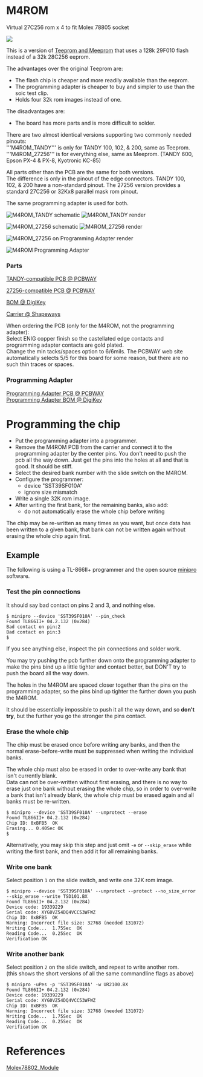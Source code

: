 
# M4ROM

Virtual 27C256 rom x 4 to fit Molex 78805 socket

![](ref/M4ROM.jpg)

This is a version of [Teeprom and Meeprom](https://github.com/bkw777/Teeprom) that uses a 128k 29F010 flash instead of a 32k 28C256 eeprom.

The advantages over the original Teeprom are:  
* The flash chip is cheaper and more readily available than the eeprom.  
* The programming adapter is cheaper to buy and simpler to use than the soic test clip.
* Holds four 32k rom images instead of one.  

The disadvantages are:  
* The board has more parts and is more difficult to solder.

There are two almost identical versions supporting two commonly needed pinouts:  
'''M4ROM_TANDY''' is only for TANDY 100, 102, & 200, same as Teeprom.  
'''M4ROM_27256''' is for everything else, same as Meeprom. (TANDY 600, Epson PX-4 & PX-8, Kyotronic KC-85)

All parts other than the PCB are the same for both versions.  
The difference is only in the pinout of the edge connectors. TANDY 100, 102, & 200 have a non-standard pinout. The 27256 version provides a standard 27C256 or 32Kx8 parallel mask rom pinout.

The same programming adapter is used for both.

![M4ROM_TANDY schematic](PCB/out/M4ROM_TANDY.svg)
![M4ROM_TANDY render](PCB/out/M4ROM_TANDY.jpg)
<!-- ![M4ROM_TANDY on Programming Adapter render](PCB/out/M4ROM_TANDY.programming.jpg) -->

![M4ROM_27256 schematic](PCB/out/M4ROM_27256.svg)
![M4ROM_27256 render](PCB/out/M4ROM_27256.jpg)

![M4ROM_27256 on Programming Adapter render](PCB/out/M4ROM_27256.programming.jpg)

![M4ROM Programming Adapter](PCB/out/M4ROM_programming_adapter.jpg)

### Parts

[TANDY-compatible PCB @ PCBWAY](https://www.pcbway.com/project/shareproject/4ROM_100_multi_option_rom_module_for_TRS_80_Model_100_102_200_93cfa6c8.html)

[27256-compatible PCB @ PCBWAY](https://www.pcbway.com/project/shareproject/4ROM_78802_714ecf32.html)

[BOM @ DigiKey](https://www.digikey.com/short/rzj0j0wr)

[Carrier @ Shapeways](http://shpws.me/SGGB)

When ordering the PCB (only for the M4ROM, not the programming adapter):  
Select ENIG copper finish so the castellated edge contacts and programming adapter contacts are gold plated.  
Change the min tacks/spaces option to 6/6mils. The PCBWAY web site automatically selects 5/5 for this board for some reason, but there are no such thin traces or spaces.

### Programming Adapter  
[Programming Adapter PCB @ PCBWAY](https://www.pcbway.com/project/shareproject/4ROM_Programming_Adapter_fc156337.html)  
[Programming Adapter BOM @ DigiKey](https://www.digikey.com/short/f3jhw9v1)


# Programming the chip  
* Put the programming adapter into a programmer.  
* Remove the M4ROM PCB from the carrier and connect it to the programming adapter by the center pins. You don't need to push the pcb all the way down. Just get the pins into the holes at all and that is good. It should be stiff.  
* Select the desired bank number with the slide switch on the M4ROM.
* Configure the programmer:  
  * device "SST39SF010A"  
  * ignore size mismatch  
* Write a single 32K rom image.
* After writing the first bank, for the remaining banks, also add:
  * do not automatically erase the whole chip before writing

The chip may be re-written as many times as you want, but once data has been written to a given bank, that bank can not be written again without erasing the whole chip again first.  

## Example
The following is using a TL-866II+ programmer and the open source [minipro](https://gitlab.com/DavidGriffith/minipro) software.  

### Test the pin connections  
It should say bad contact on pins 2 and 3, and nothing else.  
```
$ minipro --device 'SST39SF010A' --pin_check
Found TL866II+ 04.2.132 (0x284)
Bad contact on pin:2
Bad contact on pin:3
$
```

If you see anything else, inspect the pin connections and solder work.

You may try pushing the pcb further down onto the programming adapter to make the pins bind up a little tighter and contact better, but DON'T try to push the board all the way down.

The holes in the M4ROM are spaced closer together than the pins on the programming adapter, so the pins bind up tighter the further down you push the M4ROM.

It should be essentially impossible to push it all the way down, and so **don't try**, but the further you go the stronger the pins contact.

### Erase the whole chip
The chip must be erased once before writing any banks, and then the normal erase-before-write must be suppressed when writing the individual banks.

The whole chip must also be erased in order to over-write any bank that isn't currently blank.  
Data can not be over-written without first erasing, and there is no way to erase just one bank without erasing the whole chip, so in order to over-write a bank that isn't already blank, the whole chip must be erased again and all banks must be re-written.

```
$ minipro --device 'SST39SF010A' --unprotect --erase
Found TL866II+ 04.2.132 (0x284)
Chip ID: 0xBFB5  OK
Erasing... 0.40Sec OK
$
```

Alternatively, you may skip this step and just omit `-e` or `--skip_erase` while writing the first bank, and then add it for all remaining banks.

### Write one bank  
Select position `1` on the slide switch, and write one 32K rom image.  
```
$ minipro --device 'SST39SF010A' --unprotect --protect --no_size_error --skip_erase --write TSD101.BX
Found TL866II+ 04.2.132 (0x284)
Device code: 19339229
Serial code: XYG0VZ54DQ4VCC53WFWZ
Chip ID: 0xBFB5  OK
Warning: Incorrect file size: 32768 (needed 131072)
Writing Code...  1.75Sec  OK
Reading Code...  0.25Sec  OK
Verification OK
```

### Write another bank  
Select position `2` on the slide switch, and repeat to write another rom.  
(this shows the short versions of all the same commandline flags as above)  
```
$ minipro -uPes -p 'SST39SF010A' -w UR2100.BX
Found TL866II+ 04.2.132 (0x284)
Device code: 19339229
Serial code: XYG0VZ54DQ4VCC53WFWZ
Chip ID: 0xBFB5  OK
Warning: Incorrect file size: 32768 (needed 131072)
Writing Code...  1.75Sec  OK
Reading Code...  0.25Sec  OK
Verification OK
```


# References
[Molex78802_Module](https://github.com/bkw777/Molex78802_Module)  
